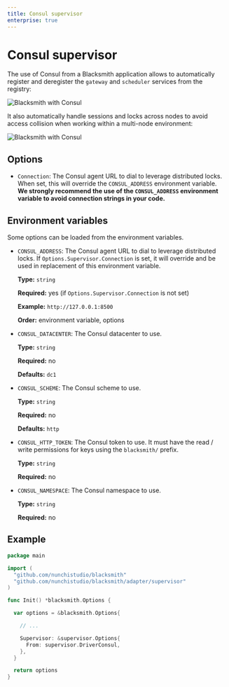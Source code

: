 ```yaml
---
title: Consul supervisor
enterprise: true
---
```


# Consul supervisor

The use of Consul from a Blacksmith application allows to automatically register
and deregister the `gateway` and `scheduler` services from the registry:

![Blacksmith with Consul](/images/blacksmith/consul.001.png)

It also automatically handle sessions and locks across nodes to avoid access
collision when working within a multi-node environment:

![Blacksmith with Consul](/images/blacksmith/consul.002.png)

## Options

- `Connection`: The Consul agent URL to dial to leverage distributed locks. When
  set, this will override the `CONSUL_ADDRESS` environment variable. **We strongly
  recommend the use of the `CONSUL_ADDRESS` environment variable to avoid connection
  strings in your code.**

## Environment variables

Some options can be loaded from the environment variables.

- `CONSUL_ADDRESS`: The Consul agent URL to dial to leverage distributed locks.
  If `Options.Supervisor.Connection` is set, it will override and be used in
  replacement of this environment variable.

  **Type:** `string`

  **Required:** yes (if `Options.Supervisor.Connection` is not set)

  **Example:** `http://127.0.0.1:8500`

  **Order:** environment variable, options

- `CONSUL_DATACENTER`: The Consul datacenter to use.
  
  **Type:** `string`

  **Required:** no

  **Defaults:** `dc1`

- `CONSUL_SCHEME`: The Consul scheme to use.

  **Type:** `string`
  
  **Required:** no

  **Defaults:** `http`

- `CONSUL_HTTP_TOKEN`: The Consul token to use. It must have the read / write
  permissions for keys using the `blacksmith/` prefix.

  **Type:** `string`
  
  **Required:** no

- `CONSUL_NAMESPACE`: The Consul namespace to use.

  **Type:** `string`
  
  **Required:** no

## Example

```go
package main

import (
  "github.com/nunchistudio/blacksmith"
  "github.com/nunchistudio/blacksmith/adapter/supervisor"
)

func Init() *blacksmith.Options {

  var options = &blacksmith.Options{

    // ...

    Supervisor: &supervisor.Options{
      From: supervisor.DriverConsul,
    },
  }

  return options
}

```
